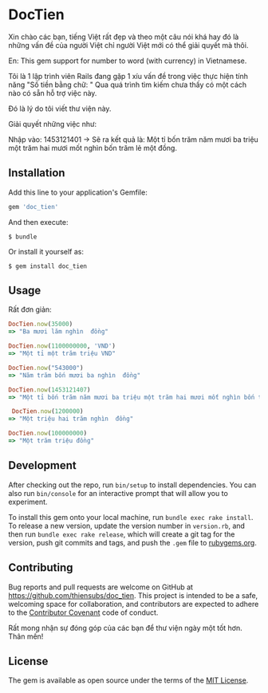 # DocTien

Xin chào các bạn, tiếng Việt rất đẹp và theo một câu nói khá hay đó là những vấn đề của người Việt chỉ người Việt mới có thể giải quyết mà thôi.

En: This gem support for number to word (with currency) in Vietnamese.

Tôi là 1 lập trình viên Rails đang gặp 1 xíu vấn đề trong việc thực hiện tính năng "Số tiền bằng chữ: "
Qua quá trình tìm kiếm chưa thấy có một cách nào có sẵn hỗ trợ việc này.

Đó là lý do tôi viết thư viện này.

Giải quyết những việc như:

Nhập vào: 1453121401 -> Sẽ ra kết quả là: Một tỉ bốn trăm năm mươi ba triệu một trăm hai mươi mốt nghìn bốn trăm lẻ một đồng.

## Installation

Add this line to your application's Gemfile:

```ruby
gem 'doc_tien'
```

And then execute:

    $ bundle

Or install it yourself as:

    $ gem install doc_tien

## Usage

Rất đơn giản:
  ```ruby
  DocTien.now(35000)
  => "Ba mươi lăm nghìn  đồng"
  ```
  ```ruby
  DocTien.now(1100000000, 'VND')
  => "Một tỉ một trăm triệu VND"
  ```
  ```ruby
  DocTien.now("543000")
  => "Năm trăm bốn mươi ba nghìn  đồng"
  ```
  ```ruby
  DocTien.now(1453121407)
  => "Một tỉ bốn trăm năm mươi ba triệu một trăm hai mươi mốt nghìn bốn trăm lẻ bảy đồng"
  ```
  ```ruby
   DocTien.now(1200000)
  => "Một triệu hai trăm nghìn  đồng"
  ```
  ```ruby
  DocTien.now(100000000)
  => "Một trăm triệu đồng"
  ```

## Development

After checking out the repo, run `bin/setup` to install dependencies. You can also run `bin/console` for an interactive prompt that will allow you to experiment.

To install this gem onto your local machine, run `bundle exec rake install`. To release a new version, update the version number in `version.rb`, and then run `bundle exec rake release`, which will create a git tag for the version, push git commits and tags, and push the `.gem` file to [rubygems.org](https://rubygems.org).

## Contributing

Bug reports and pull requests are welcome on GitHub at https://github.com/thiensubs/doc_tien. This project is intended to be a safe, welcoming space for collaboration, and contributors are expected to adhere to the [Contributor Covenant](http://contributor-covenant.org) code of conduct.

Rất mong nhận sự đóng góp của các bạn để thư viện ngày một tốt hơn.
Thân mến!

## License

The gem is available as open source under the terms of the [MIT License](http://opensource.org/licenses/MIT).

